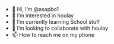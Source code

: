 - 👋 Hi, I’m @asapbo1
- 👀 I’m interested in houlay
- 🌱 I’m currently learning School stuff
- 💞️ I’m looking to collaborate with houlay
- 📫 How to reach me on my phone 

<!---
asapbo1/asapbo1 is a ✨ special ✨ repository because its `README.md` (this file) appears on your GitHub profile.
You can click the Preview link to take a look at your changes.
--->
